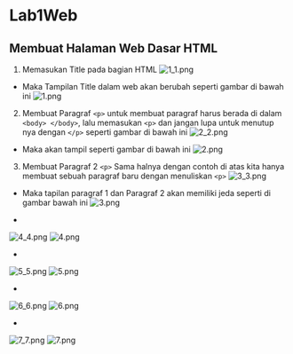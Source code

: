 # Lab1Web
## Membuat Halaman Web Dasar HTML
1. Memasukan Title pada bagian HTML
![1_1.png](Gambar/1_1.png)
* Maka Tampilan Title dalam web akan berubah seperti gambar di bawah ini
![1.png](Gambar/1.png)

2. Membuat Paragraf `<p>`
    untuk membuat paragraf harus berada di dalam `<body> </body>`, lalu memasukan `<p>` dan jangan lupa untuk menutup nya dengan `</p>` seperti gambar di bawah ini
![2_2.png](Gambar/2_2.png)
* Maka akan tampil seperti gambar di bawah ini
![2.png](Gambar/2.png)

3. Membuat Paragraf 2 `<p>`
    Sama halnya dengan contoh di atas kita hanya membuat sebuah paragraf baru dengan menuliskan `<p>`
![3_3.png](Gambar/3_3.png)
* Maka tapilan paragraf 1 dan Paragraf 2 akan memiliki jeda seperti di gambar bawah ini
![3.png](Gambar/3.png)

* 
![4_4.png](Gambar/4_4.png)
![4.png](Gambar/4.png)

* 
![5_5.png](Gambar/5_5.png)
![5.png](Gambar/5.png)

* 
![6_6.png](Gambar/6_6.png)
![6.png](Gambar/6.png)

* 
![7_7.png](Gambar/7_7.png)
![7.png](Gambar/7.png)
